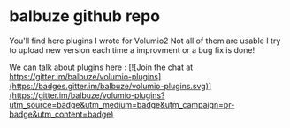 # balbuze github repo
You'll find here plugins I wrote for Volumio2
Not all of them are usable
I try to upload new version each time a improvment or a bug fix is done!

We can talk about plugins here :
[![Join the chat at https://gitter.im/balbuze/volumio-plugins](https://badges.gitter.im/balbuze/volumio-plugins.svg)](https://gitter.im/balbuze/volumio-plugins?utm_source=badge&utm_medium=badge&utm_campaign=pr-badge&utm_content=badge)



